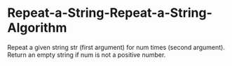 # Repeat-a-String-Repeat-a-String-Algorithm
Repeat a given string str (first argument) for num times (second argument). Return an empty string if num is not a positive number.

